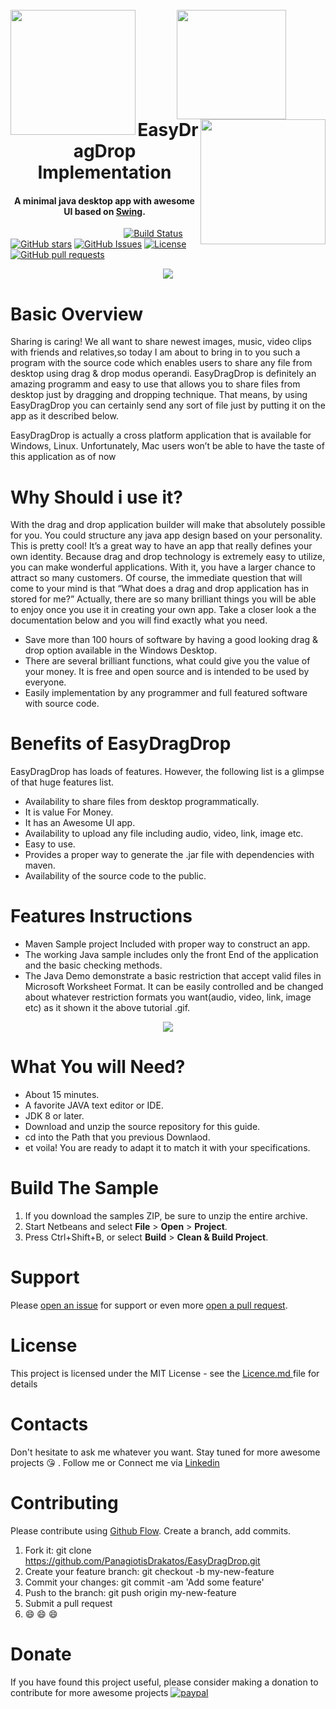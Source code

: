 
<h1 align="center">
  <br>
    <img align="left"  width="200" src="https://github.com/PanagiotisDrakatos/EasyDragDrop/blob/master/ImagesDoc/dragdrop_hd.gif">
    <img width="175" src="https://github.com/PanagiotisDrakatos/EasyDragDrop/blob/master/ImagesDoc/Benefit-DragDrop-icon-white.png">
    <img align="right"  width="200" src="https://github.com/PanagiotisDrakatos/EasyDragDrop/blob/master/ImagesDoc/dragdrop_hd.gif">
  <br>
  EasyDragDrop Implementation
  <br>
</h1>

<h4 align="center">A minimal java desktop app with awesome UI based on <a href="https://docs.oracle.com/javase/tutorial/uiswing/">Swing</a>.</h4>

&nbsp;&nbsp;&nbsp;&nbsp;&nbsp;&nbsp;&nbsp;&nbsp;&nbsp;&nbsp;&nbsp;&nbsp;&nbsp;&nbsp;&nbsp;&nbsp;&nbsp;&nbsp;&nbsp;&nbsp;&nbsp;&nbsp;&nbsp;&nbsp;&nbsp;&nbsp;&nbsp;&nbsp;&nbsp;&nbsp;&nbsp;&nbsp;&nbsp;&nbsp;&nbsp;&nbsp;&nbsp;&nbsp;&nbsp;&nbsp;&nbsp;&nbsp;&nbsp;&nbsp;&nbsp;
[![Build Status](https://travis-ci.org/PanagiotisDrakatos/EasyDragDrop.svg?branch=master)](https://travis-ci.org/PanagiotisDrakatos/EasyDragDrop)
[![GitHub stars](https://img.shields.io/github/stars/badges/shields.svg?user=PanagiotisDrakatos&repo=EasyDragDrop&style=social&label=Star&style=plastic)](https://github.com/PanagiotisDrakatos/EasyDragDrop)
[![GitHub Issues](https://img.shields.io/github/issues/PanagiotisDrakatos/EasyDragDrop.svg)](https://github.com/PanagiotisDrakatos/EasyDragDrop/issues)
[![License](https://img.shields.io/badge/license-MIT-orange.svg)](https://opensource.org/licenses/MIT)
[![GitHub pull requests](https://img.shields.io/github/issues-pr/PanagiotisDrakatos/EasyDragDrop.svg)](https://travis-ci.org/PanagiotisDrakatos/EasyDragDrop/pull_requests)


<p align="center">
  <img  src="https://github.com/PanagiotisDrakatos/EasyDragDrop/blob/master/ImagesDoc/app1.PNG">
</p>

<!---
your comment goes here
## Table of Contents :smile:
 - [Basic Overview](#basic-overview)
 - [Why Should i use it?](#why-should-i-use-it)
 - [Benefits of EasyDragDrop](#benefits-of-easydragdrop)
 - [Features Instructions](#features-instructions)
 - [What You will Need](#what-you-will-need)
 - [Build The Sample](#build-the-sample)
 - [Support](#support)
 - [License](#license)
 - [Contacts](#contacts)
 - [Contributing](#contributing)
 - [Donate](#donate)
and here
-->


# Basic Overview
Sharing is caring! We all want to share newest images, music, video clips with friends and relatives,so today I am about to bring in to you such a program with the source code which enables users to share any file from desktop using drag & drop modus operandi. EasyDragDrop is definitely an amazing programm and easy to use that allows you to share files from desktop just by dragging and dropping technique. That means, by using EasyDragDrop you can certainly send any sort of file  just by putting it on the app as it described below.

 EasyDragDrop is actually a cross platform application that is  available for Windows, Linux. Unfortunately, Mac  users won’t be able to have the taste of this application  as of now 

# Why Should i use it?
With the drag and drop application builder will make that absolutely possible for you. You could structure any java app design based on your personality. This is pretty cool! It’s a great way to have an app that really defines your own identity. Because drag and drop technology is extremely easy to utilize, you can make wonderful applications. With it, you have a larger chance to attract so many customers. Of course, the immediate question that will come to your mind is that “What does a drag and drop application has in stored for me?” Actually, there are so many brilliant things you will be able to enjoy once you use it in creating your own app. Take a closer look a the documentation below and you will find  exactly what you need.

 * Save more than 100 hours of software by having a good looking drag & drop option available in the Windows Desktop.
 * There are several brilliant functions, what could give you the value of your money. It is free and open source and is intended to be used by everyone.
 * Easily implementation by any programmer and full featured software with source code.
 
 
# Benefits of EasyDragDrop
EasyDragDrop has loads of features. However, the following list is a glimpse of that huge features list.

* Availability to share files from desktop programmatically.
* It is value For Money.
* It has an Awesome UI app.
* Availability to upload any file including audio, video, link, image etc.
* Easy to use.
* Provides a proper way to generate the .jar file with dependencies with maven.
* Availability of the source code to the public.


# Features Instructions

*  Maven Sample project Included with proper way to construct an app.
*  The working Java sample includes only the front End of the application and the basic checking methods.
*  The Java Demo demonstrate a basic restriction that accept valid files in Microsoft Worksheet Format. It can be easily controlled and be changed about whatever restriction formats you want(audio, video, link, image etc) as it shown it the above tutorial .gif.

<p align="center">
  <img  src="https://github.com/PanagiotisDrakatos/EasyDragDrop/blob/master/ImagesDoc/giphy.gif">
</p>

# What You will Need?
* About 15 minutes.
* A favorite JAVA text editor or IDE.
* JDK 8 or later.
* Download and unzip the source repository for this guide.
* cd into the Path that you previous Downlaod.
* et voila! You are ready to adapt it to match it with your specifications.


# Build The Sample
<ol>
<li>If you download the samples ZIP, be sure to unzip the entire archive. </li>
<li>Start Netbeans and select <strong>File</strong> &gt; <strong>Open</strong> &gt; <strong>Project</strong>.</li>
<li>Press Ctrl+Shift+B, or select <strong>Build</strong> &gt; <strong>Clean & Build Project</strong>.</li>
</ol>



# Support
Please [open an issue](https://github.com/PanagiotisDrakatos/EasyDragDrop/issues) for support or even more [open a pull request](https://github.com/PanagiotisDrakatos/EasyDragDrop/pulls).



# License
<p> This project is licensed under the MIT License - see the <a href="https://github.com/PanagiotisDrakatos/EasyDragDrop/blob/master/LICENSE"> Licence.md </a> file for details</p>


# Contacts
Don't hesitate to ask me whatever you want. Stay tuned for more awesome projects :kissing_heart: . Follow me or Connect me via <a href="https://www.linkedin.com/in/panagiotis-drakatos-b56a0385/">Linkedin<a/>

# Contributing

Please contribute using [Github Flow](https://github.com/PanagiotisDrakatos/EasyDragDrop). Create a branch, add commits.

 1. Fork it: git clone https://github.com/PanagiotisDrakatos/EasyDragDrop.git
 2. Create your feature branch: git checkout -b my-new-feature
 3. Commit your changes: git commit -am 'Add some feature'
 4. Push to the branch: git push origin my-new-feature
 5. Submit a pull request 
 6. :smile: :smile: :smile:
 
 
 
 # Donate
 
 If you have found this project useful, please consider making a donation to contribute for more awesome projects
  [![paypal](https://www.paypalobjects.com/en_US/i/btn/btn_donateCC_LG.gif)](https://www.paypal.me/Drakatos)
